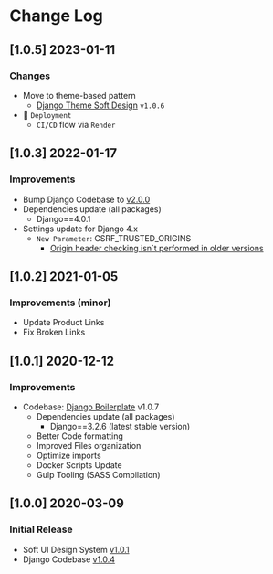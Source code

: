 # Change Log

## [1.0.5] 2023-01-11
### Changes

- Move to theme-based pattern
  - [Django Theme Soft Design](https://github.com/app-generator/django-theme-soft-design) `v1.0.6`
- 🚀 `Deployment` 
  - `CI/CD` flow via `Render`

## [1.0.3] 2022-01-17
### Improvements

- Bump Django Codebase to [v2.0.0](https://github.com/app-generator/boilerplate-code-django/releases)
- Dependencies update (all packages) 
  - Django==4.0.1
- Settings update for Django 4.x
  - `New Parameter`: CSRF_TRUSTED_ORIGINS
    - [Origin header checking isn`t performed in older versions](https://docs.djangoproject.com/en/4.0/ref/settings/#csrf-trusted-origins)  

## [1.0.2] 2021-01-05
### Improvements (minor)

- Update Product Links
- Fix Broken Links

## [1.0.1] 2020-12-12
### Improvements

- Codebase: [Django Boilerplate](https://github.com/app-generator/boilerplate-code-django) v1.0.7
  - Dependencies update (all packages) 
    - Django==3.2.6 (latest stable version)
  - Better Code formatting
  - Improved Files organization
  - Optimize imports
  - Docker Scripts Update
  - Gulp Tooling  (SASS Compilation) 

## [1.0.0] 2020-03-09
### Initial Release

- Soft UI Design System [v1.0.1](https://github.com/creativetimofficial/soft-ui-design-system/releases)
- Django Codebase [v1.0.4](https://github.com/app-generator/boilerplate-code-django)

